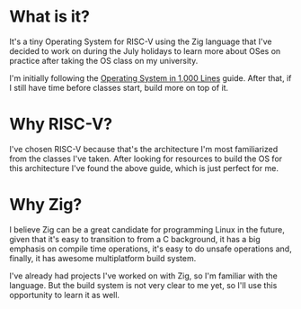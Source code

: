 # What is it?

It's a tiny Operating System for RISC-V using the Zig language that I've decided to work on during the July holidays to learn more about OSes on practice after taking the OS class on my university.

I'm initially following the [Operating System in 1,000 Lines](https://operating-system-in-1000-lines.vercel.app/en/) guide. After that, if I still have time before classes start, build more on top of it.

# Why RISC-V?

I've chosen RISC-V because that's the architecture I'm most familiarized from the classes I've taken. After looking for resources to build the OS for this architecture I've found the above guide, which is just perfect for me.

# Why Zig?

I believe Zig can be a great candidate for programming Linux in the future, given that it's easy to transition to from a C background, it has a big emphasis on compile time operations, it's easy to do unsafe operations and, finally, it has awesome multiplatform build system.

I've already had projects I've worked on with Zig, so I'm familiar with the language. But the build system is not very clear to me yet, so I'll use this opportunity to learn it as well.
